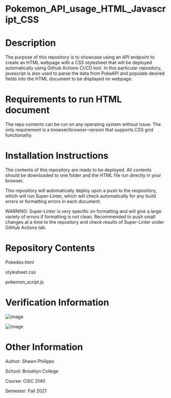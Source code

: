 # Pokemon_API_usage_HTML_Javascript_CSS

# Description
The purpose of this repository is to showcase using an API endpoint to create an HTML webpage with a CSS stylesheet that will be deployed automatically using Github Actions CI/CD tool. In this particular repository, javascript is also used to parse the data from PokeAPI and populate desired fields into the HTML document to be displayed on webpage.

# Requirements to run HTML document 
The repo contents can be run on any operating system without issue. The only requirement is a browser/browser-version that supports CSS grid functionality.

# Installation Instructions
The contents of this repository are ready to be deployed. All contents should be downloaded to one folder and the HTML file run directly in your browser.

This repository will automatically deploy upon a push to the respository, which will run Super-Linter, which will check automatically for any build errors or formatting errors in each document.

WARNING: Super-Linter is very specific on formatting and will give a large variety of errors if formatting is not clean. Recommended to push small changes at a time to the repository and check results of Super-Linter under GitHub Actions tab.

# Repository Contents

Pokedex.html

stylesheet.css

pokemon_script.js

# Verification Information

![image](https://user-images.githubusercontent.com/89462917/144878620-181dcac5-8740-496b-9fda-166c64c6deae.png)

![image](https://user-images.githubusercontent.com/89462917/144878684-73a18400-cd30-4af5-ab0a-27f079b6827d.png)


# Other Information

Author: Shawn Philipps

School: Brooklyn College

Course: CISC 3140 

Semester: Fall 2021
